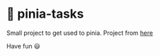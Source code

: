 # 💫 pinia-tasks

Small project to get used to pinia. Project from [here](https://www.youtube.com/playlist?list=PL4cUxeGkcC9hp28dYyYBy3xoOdoeNw-hD)

Have fun 😃